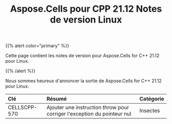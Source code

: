 ﻿---
title: Aspose.Cells pour CPP 21.12 Notes de version Linux
type: docs
weight: 5
url: /fr/cpp/aspose-cells-for-cpp-21-12-release-notes-linux/
---
{{% alert color="primary" %}} 

Cette page contient les notes de version pour Aspose.Cells for C++ 21.12 pour Linux.

{{% /alert %}} 

Nous sommes heureux d'annoncer la sortie de Aspose.Cells for C++ 21.12 pour Linux.

|**Clé**|**Résumé**|**Catégorie**|
|:- |:- |:- |
|CELLSCPP-570|Ajouter une instruction throw pour corriger l'exception du pointeur nul|Insectes|
